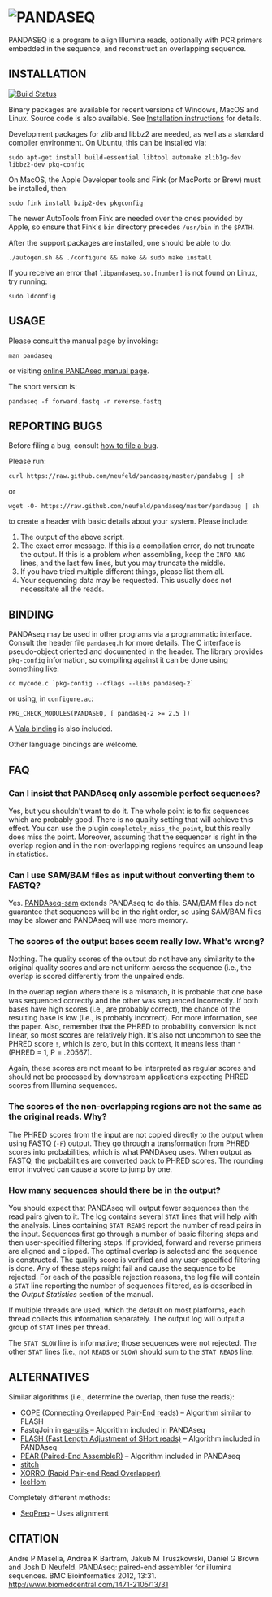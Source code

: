 ![PANDASEQ](https://rawgithub.com/neufeld/pandaseq/master/pandaseq.svg)
========

PANDASEQ is a program to align Illumina reads, optionally with PCR primers embedded in the sequence, and reconstruct an overlapping sequence.

INSTALLATION
------------

[![Build Status](https://travis-ci.org/neufeld/pandaseq.png?branch=master)](https://travis-ci.org/neufeld/pandaseq)  

Binary packages are available for recent versions of Windows, MacOS and Linux. Source code is also available. See [Installation instructions](https://github.com/neufeld/pandaseq/wiki/Installation) for details.

Development packages for zlib and libbz2 are needed, as well as a standard compiler environment. On Ubuntu, this can be installed via:

	sudo apt-get install build-essential libtool automake zlib1g-dev libbz2-dev pkg-config

On MacOS, the Apple Developer tools and Fink (or MacPorts or Brew) must be installed, then:

	sudo fink install bzip2-dev pkgconfig

The newer AutoTools from Fink are needed over the ones provided by Apple, so ensure that Fink's `bin` directory precedes `/usr/bin` in the `$PATH`.

After the support packages are installed, one should be able to do:

	./autogen.sh && ./configure && make && sudo make install

If you receive an error that `libpandaseq.so.[number]` is not found on Linux, try running:

	sudo ldconfig

USAGE
-----

Please consult the manual page by invoking:

	man pandaseq

or visiting [online PANDAseq manual page](http://neufeldserver.uwaterloo.ca/~apmasell/pandaseq_man1.html).

The short version is:

	pandaseq -f forward.fastq -r reverse.fastq

REPORTING BUGS
--------------

Before filing a bug, consult [how to file a bug](https://github.com/neufeld/pandaseq/wiki/Filing-Bugs).

Please run:

	curl https://raw.github.com/neufeld/pandaseq/master/pandabug | sh

or

	wget -O- https://raw.github.com/neufeld/pandaseq/master/pandabug | sh

to create a header with basic details about your system. Please include:

1. The output of the above script.
2. The exact error message. If this is a compilation error, do not truncate the output. If this is a problem when assembling, keep the `INFO ARG` lines, and the last few lines, but you may truncate the middle.
3. If you have tried multiple different things, please list them all.
4. Your sequencing data may be requested. This usually does not necessitate all the reads.

BINDING
-------

PANDAseq may be used in other programs via a programmatic interface. Consult the header file `pandaseq.h` for more details. The C interface is pseudo-object oriented and documented in the header. The library provides `pkg-config` information, so compiling against it can be done using something like:

	cc mycode.c `pkg-config --cflags --libs pandaseq-2`

or using, in `configure.ac`:

	PKG_CHECK_MODULES(PANDASEQ, [ pandaseq-2 >= 2.5 ])

A [Vala binding](http://neufeldserver.uwaterloo.ca/~apmasell/pandaseq-vapi/) is also included.

Other language bindings are welcome.

FAQ
---

### Can I insist that PANDAseq only assemble perfect sequences?
Yes, but you shouldn't want to do it. The whole point is to fix sequences which are probably good. There is no quality setting that will achieve this effect. You can use the plugin `completely_miss_the_point`, but this really does miss the point. Moreover, assuming that the sequencer is right in the overlap region and in the non-overlapping regions requires an unsound leap in statistics.

### Can I use SAM/BAM files as input without converting them to FASTQ?
Yes. [PANDAseq-sam](https://github.com/neufeld/pandaseq-sam) extends PANDAseq to do this. SAM/BAM files do not guarantee that sequences will be in the right order, so using SAM/BAM files may be slower and PANDAseq will use more memory.

### The scores of the output bases seem really low. What's wrong?
Nothing. The quality scores of the output do not have any similarity to the original quality scores and are not uniform across the sequence (i.e., the overlap is scored differently from the unpaired ends.

In the overlap region where there is a mismatch, it is probable that one base was sequenced correctly and the other was sequenced incorrectly. If both bases have high scores (i.e., are probably correct), the chance of the resulting base is low (i.e., is probably incorrect). For more information, see the paper. Also, remember that the PHRED to probability conversion is not linear, so most scores are relatively high. It's also not uncommon to see the PHRED score `!`, which is zero, but in this context, it means less than `"` (PHRED = 1, P = .20567).

Again, these scores are not meant to be interpreted as regular scores and should not be processed by downstream applications expecting PHRED scores from Illumina sequences.

### The scores of the non-overlapping regions are not the same as the original reads. Why?
The PHRED scores from the input are not copied directly to the output when using FASTQ (`-F`) output. They go through a transformation from PHRED scores into probabilities, which is what PANDAseq uses. When output as FASTQ, the probabilities are converted back to PHRED scores. The rounding error involved can cause a score to jump by one.

### How many sequences should there be in the output?
You should expect that PANDAseq will output fewer sequences than the read pairs given to it. The log contains several `STAT` lines that will help with the analysis. Lines containing `STAT READS` report the number of read pairs in the input. Sequences first go through a number of basic filtering steps and then user-specified filtering steps. If provided, forward and reverse primers are aligned and clipped. The optimal overlap is selected and the sequence is constructed. The quality score is verified and any user-specified filtering is done. Any of these steps might fail and cause the sequence to be rejected. For each of the possible rejection reasons, the log file will contain a `STAT` line reporting the number of sequences filtered, as is described in the _Output Statistics_ section of the manual.

If multiple threads are used, which the default on most platforms, each thread collects this information separately. The output log will output a group of `STAT` lines per thread.

The `STAT SLOW` line is informative; those sequences were not rejected. The other `STAT` lines (i.e., not `READS` or `SLOW`) should sum to the `STAT READS` line.

ALTERNATIVES
------------

Similar algorithms (i.e., determine the overlap, then fuse the reads):
 - [COPE (Connecting Overlapped Pair-End reads)](http://sourceforge.net/projects/coperead/) – Algorithm similar to FLASH
 - FastqJoin in [ea-utils](https://code.google.com/p/ea-utils/wiki/FastqJoin) – Algorithm included in PANDAseq
 - [FLASH (Fast Length Adjustment of SHort reads)](http://ccb.jhu.edu/software/FLASH/) – Algorithm included in PANDAseq
 - [PEAR (Paired-End AssembleR)](http://www.exelixis-lab.org/pear) – Algorithm included in PANDAseq
 - [stitch](https://github.com/audy/stitch)
 - [XORRO (Rapid Pair-end Read Overlapper)](http://arxiv.org/pdf/1304.4620v1.pdf)
 - [leeHom](http://nar.oxfordjournals.org/content/42/18/e141.full)

Completely different methods:
 - [SeqPrep](https://github.com/jstjohn/SeqPrep/) – Uses alignment

CITATION
--------

Andre P Masella, Andrea K Bartram, Jakub M Truszkowski, Daniel G Brown and Josh D Neufeld. PANDAseq: paired-end assembler for illumina sequences. BMC Bioinformatics 2012, 13:31. <http://www.biomedcentral.com/1471-2105/13/31>
